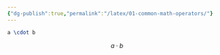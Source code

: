 ```yaml
---
{"dg-publish":true,"permalink":"/latex/01-common-math-operators/"}
---
```



```latex
a \cdot b
```
$$a \cdot b$$
